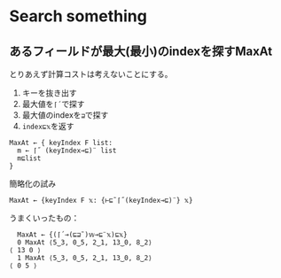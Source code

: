 # Search something

## あるフィールドが最大(最小)のindexを探すMaxAt

とりあえず計算コストは考えないことにする。

1. キーを抜き出す
1. 最大値を`⌈´`で探す
1. 最大値のindexを`⊒`で探す
1. `index⊑𝕩`を返す

```apl
MaxAt ← { keyIndex F list:
  m ← ⌈˝ (keyIndex⊸⊑)¨ list
  m⊑list
}
```

簡略化の試み

```apl
MaxAt ← {keyIndex F 𝕩: {⊢⊑˜⌈˝(keyIndex⊸⊑)¨} 𝕩}
```

うまくいったもの：

```apl
  MaxAt ← {(⌈´⊸(⊑⊒˜)𝕨⊸⊑¨𝕩)⊑𝕩}
  0 MaxAt ⟨5‿3, 0‿5, 2‿1, 13‿0, 8‿2⟩
⟨ 13 0 ⟩
  1 MaxAt ⟨5‿3, 0‿5, 2‿1, 13‿0, 8‿2⟩
⟨ 0 5 ⟩
```

